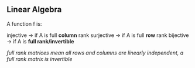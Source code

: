 
## Linear Algebra

A function f is:

injective -> if A is full **column** rank
surjective -> if A is full **row** rank
bijective -> if A is **full rank/invertible**

*full rank matrices mean all rows and columns are linearly independent, a full rank matrix is invertible*


